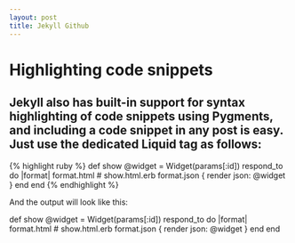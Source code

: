 ```yaml
---
layout: post
title: Jekyll Github
---
```


Highlighting code snippets
==============

Jekyll also has built-in support for syntax highlighting of code snippets using Pygments, and including a code snippet in any post is easy. Just use the dedicated Liquid tag as follows:
-----------------------------------------------------------------------------------------------------------------------------------------------------------------------------------------

{% highlight ruby %}
def show
  @widget = Widget(params[:id])
  respond_to do |format|
    format.html # show.html.erb
    format.json { render json: @widget }
  end
end
{% endhighlight %}

And the output will look like this:

def show
  @widget = Widget(params[:id])
  respond_to do |format|
    format.html # show.html.erb
    format.json { render json: @widget }
  end
end
